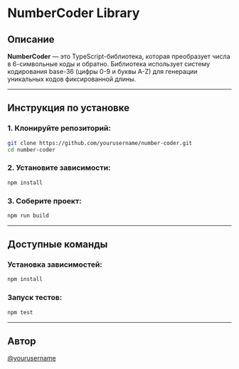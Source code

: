 # NumberCoder Library

## Описание
**NumberCoder** — это TypeScript-библиотека, которая преобразует числа в 6-символьные коды и обратно. Библиотека использует систему кодирования base-36 (цифры 0-9 и буквы A-Z) для генерации уникальных кодов фиксированной длины.

---

## Инструкция по установке

### 1. Клонируйте репозиторий:
```bash
git clone https://github.com/yourusername/number-coder.git
cd number-coder
```

### 2. Установите зависимости:
```bash
npm install
```

### 3. Соберите проект:
```bash
npm run build
```

---

## Доступные команды

### Установка зависимостей:
```bash
npm install
```

### Запуск тестов:
```bash
npm test
```

---

## Автор
[@yourusername](https://github.com/yourusername)

